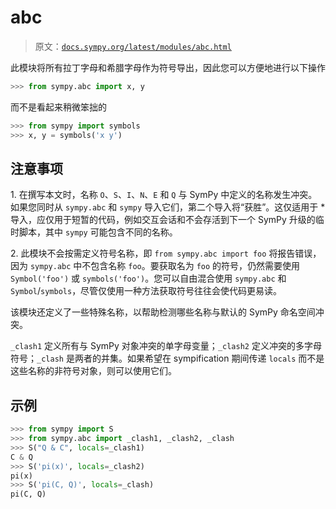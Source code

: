 # abc

> 原文：[`docs.sympy.org/latest/modules/abc.html`](https://docs.sympy.org/latest/modules/abc.html)

此模块将所有拉丁字母和希腊字母作为符号导出，因此您可以方便地进行以下操作

```py
>>> from sympy.abc import x, y 
```

而不是看起来稍微笨拙的

```py
>>> from sympy import symbols
>>> x, y = symbols('x y') 
```

## 注意事项

1\. 在撰写本文时，名称 `O`、`S`、`I`、`N`、`E` 和 `Q` 与 SymPy 中定义的名称发生冲突。如果您同时从 `sympy.abc` 和 `sympy` 导入它们，第二个导入将“获胜”。这仅适用于 * 导入，应仅用于短暂的代码，例如交互会话和不会存活到下一个 SymPy 升级的临时脚本，其中 `sympy` 可能包含不同的名称。

2\. 此模块不会按需定义符号名称，即 `from sympy.abc import foo` 将报告错误，因为 `sympy.abc` 中不包含名称 `foo`。要获取名为 `foo` 的符号，仍然需要使用 `Symbol('foo')` 或 `symbols('foo')`。您可以自由混合使用 `sympy.abc` 和 `Symbol`/`symbols`，尽管仅使用一种方法获取符号往往会使代码更易读。

该模块还定义了一些特殊名称，以帮助检测哪些名称与默认的 SymPy 命名空间冲突。

`_clash1` 定义所有与 SymPy 对象冲突的单字母变量；`_clash2` 定义冲突的多字母符号；`_clash` 是两者的并集。如果希望在 sympification 期间传递 `locals` 而不是这些名称的非符号对象，则可以使用它们。

## 示例

```py
>>> from sympy import S
>>> from sympy.abc import _clash1, _clash2, _clash
>>> S("Q & C", locals=_clash1)
C & Q
>>> S('pi(x)', locals=_clash2)
pi(x)
>>> S('pi(C, Q)', locals=_clash)
pi(C, Q) 
```

